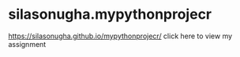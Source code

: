 # silasonugha.mypythonprojecr

https://silasonugha.github.io/mypythonprojecr/ click here to view my assignment
